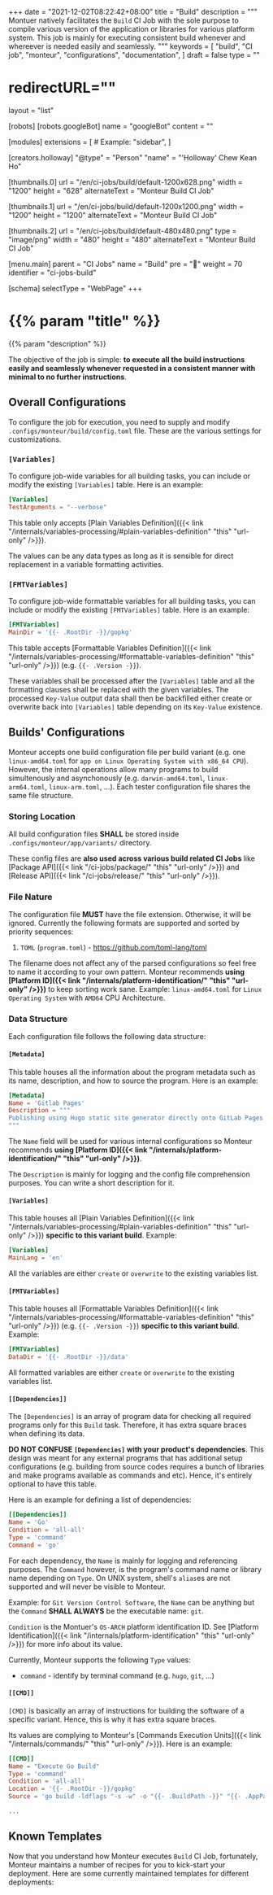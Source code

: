 +++
date = "2021-12-02T08:22:42+08:00"
title = "Build"
description = """
Montuer natively facilitates the `Build` CI Job with the sole purpose to compile
various version of the application or libraries for various platform system.
This job is mainly for executing consistent build whenever and whereever is
needed easily and seamlessly.
"""
keywords = [
	"build",
	"CI job",
	"monteur",
	"configurations",
	"documentation",
]
draft = false
type = ""
# redirectURL=""
layout = "list"


[robots]
[robots.googleBot]
name = "googleBot"
content = ""


[modules]
extensions = [
	# Example: "sidebar",
]


[creators.holloway]
"@type" = "Person"
"name" = "'Holloway' Chew Kean Ho"


[thumbnails.0]
url = "/en/ci-jobs/build/default-1200x628.png"
width = "1200"
height = "628"
alternateText = "Monteur Build CI Job"

[thumbnails.1]
url = "/en/ci-jobs/build/default-1200x1200.png"
width = "1200"
height = "1200"
alternateText = "Monteur Build CI Job"

[thumbnails.2]
url = "/en/ci-jobs/build/default-480x480.png"
type = "image/png"
width = "480"
height = "480"
alternateText = "Monteur Build CI Job"


[menu.main]
parent = "CI Jobs"
name = "Build"
pre = "🧰"
weight = 70
identifier = "ci-jobs-build"


[schema]
selectType = "WebPage"
+++

# {{% param "title" %}}
{{% param "description" %}}

The objective of the job is simple: **to execute all the build instructions
easily and seamlessly whenever requested in a consistent manner with minimal to
no further instructions**.




## Overall Configurations
To configure the job for execution, you need to supply and modify
`.configs/monteur/build/config.toml` file. These are the various settings for
customizations.



### `[Variables]`
To configure job-wide variables for all building tasks, you can include or
modify the existing `[Variables]` table. Here is an example:

```toml {linenos=table,hl_lines=[],linenostart=1}
[Variables]
TestArguments = "--verbose"
```

This table only accepts [Plain Variables Definition]({{< link
"/internals/variables-processing/#plain-variables-definition" "this"
"url-only" />}}).

The values can be any data types as long as it is sensible for direct
replacement in a variable formatting activities.



### `[FMTVariables]`
To configure job-wide formattable variables for all building tasks, you can
include or modify the existing `[FMTVariables]` table. Here is an example:

```toml {linenos=table,hl_lines=[],linenostart=1}
[FMTVariables]
MainDir = '{{- .RootDir -}}/gopkg'
```

This table accepts [Formattable Variables Definition]({{< link
"/internals/variables-processing/#formattable-variables-definition" "this"
"url-only" />}}) (e.g. `{{- .Version -}}`).

These variables shall be processed after the `[Variables]` table and all the
formatting clauses shall be replaced with the given variables. The processed
`Key-Value` output data shall then be backfilled either create or overwrite back
into `[Variables]` table depending on its `Key-Value` existence.




## Builds' Configurations
Monteur accepts one build configuration file per build variant (e.g. one
`linux-amd64.toml` for `app on Linux Operating System with x86_64 CPU`).
However, the internal operations allow many programs to build simultenously
and asynchonously (e.g. `darwin-amd64.toml`, `linux-arm64.toml`,
`linux-arm.toml`, ...). Each tester configuration file shares the same file
structure.



### Storing Location
All build configuration files **SHALL** be stored inside
`.configs/monteur/app/variants/` directory.

These config files are **also used across various build related CI Jobs** like
[Package API]({{< link "/ci-jobs/package/" "this" "url-only" />}}) and
[Release API]({{< link "/ci-jobs/release/" "this" "url-only" />}}).



### File Nature
The configuration file **MUST** have the file extension. Otherwise, it will be
ignored. Currently the following formats are supported and sorted by priority
sequences:

1. `TOML` (`program.toml`) - https://github.com/toml-lang/toml

The filename does not affect any of the parsed configurations so feel free to
name it according to your own pattern. Monteur recommends
**using [Platform ID]({{< link "/internals/platform-identification/" "this"
"url-only" />}})** to keep sorting work sane. Example: `linux-amd64.toml` for
`Linux Operating System` with `AMD64` CPU Architecture.



### Data Structure
Each configuration file follows the following data structure:


#### `[Metadata]`
This table houses all the information about the program metadata such as its
name, description, and how to source the program. Here is an example:

```toml {linenos=table,hl_lines=[],linenostart=1}
[Metadata]
Name = 'Gitlab Pages'
Description = """
Publishing using Hugo static site generator directly onto GitLab Pages.
"""
```

The `Name` field will be used for various internal configurations so Monteur
recommends **using [Platform ID]({{< link "/internals/platform-identification/"
"this" "url-only" />}})**.

The `Description` is mainly for logging and the config file comprehension
purposes. You can write a short description for it.


#### `[Variables]`
This table houses all [Plain Variables Definition]({{< link
"/internals/variables-processing/#plain-variables-definition" "this"
"url-only" />}}) **specific to this variant build**. Example:

```toml {linenos=table,hl_lines=[],linenostart=1}
[Variables]
MainLang = 'en'
```

All the variables are either `create` or `overwrite` to the existing variables
list.


#### `[FMTVariables]`
This table houses all [Formattable Variables Definition]({{< link
"/internals/variables-processing/#formattable-variables-definition" "this"
"url-only" />}}) (e.g. `{{- .Version -}}`) **specific to this variant build**.
Example:

```toml {linenos=table,hl_lines=[],linenostart=1}
[FMTVariables]
DataDir = '{{- .RootDir -}}/data'
```

All formatted variables are either `create` or `overwrite` to the existing
variables list.


#### `[[Dependencies]]`
The `[Dependencies]` is an array of program data for checking all required
programs only for this `Build` task. Therefore, it has extra square braces
when defining its data.

**DO NOT CONFUSE `[Dependencies]` with your product's dependencies**. This
design was meant for any external programs that has additional setup
configurations (e.g. building from source codes requires a bunch of libraries
and make programs available as commands and etc). Hence, it's entirely optional
to have this table.

Here is an example for defining a list of dependencies:

```toml {linenos=table,hl_lines=[],linenostart=1}
[[Dependencies]]
Name = 'Go'
Condition = 'all-all'
Type = 'command'
Command = 'go'
```

For each dependency, the `Name` is mainly for logging and referencing purposes.
The `Command` however, is the program's command name or library name depending
on `Type`. On UNIX system, shell's `alias`es are not supported and will never be
visible to Monteur.

Example: for `Git Version Control Software`, the `Name` can be anything but the
`Command` **SHALL ALWAYS** be the executable name: `git`.

`Condition` is the Montuer's `OS-ARCH` platform identification ID. See
[Platform Identification]({{< link "/internals/platform-identification" "this"
"url-only" />}}) for more info about its value.

Currently, Monteur supports the following `Type` values:

* `command` - identify by terminal command (e.g. `hugo`, `git`, ...)


#### `[[CMD]]`
`[CMD]` is basically an array of instructions for building the software of
a specific variant. Hence, this is why it has extra square braces.

Its values are complying to Monteur's [Commands Execution Units]({{< link
"/internals/commands/" "this" "url-only" />}}). Here is an example:

```toml {linenos=table,hl_lines=[],linenostart=1}
[[CMD]]
Name = "Execute Go Build"
Type = 'command'
Condition = 'all-all'
Location = '{{- .RootDir -}}/gopkg'
Source = 'go build -ldflags "-s -w" -o "{{- .BuildPath -}}" "{{- .AppPath -}}"'

...
```




## Known Templates
Now that you understand how Monteur executes `Build` CI Job, fortunately,
Monteur maintains a number of recipes for you to kick-start your deployment.
Here are some currently maintained templates for different deployments:
